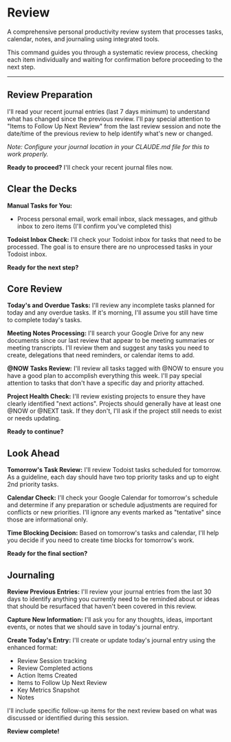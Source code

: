 # Review

A comprehensive personal productivity review system that processes tasks, calendar, notes, and journaling using integrated tools.

This command guides you through a systematic review process, checking each item individually and waiting for confirmation before proceeding to the next step.

---

## Review Preparation

I'll read your recent journal entries (last 7 days minimum) to understand what has changed since the previous review. I'll pay special attention to "Items to Follow Up Next Review" from the last review session and note the date/time of the previous review to help identify what's new or changed.

*Note: Configure your journal location in your CLAUDE.md file for this to work properly.*

**Ready to proceed?** I'll check your recent journal files now.

## Clear the Decks

**Manual Tasks for You:**
- Process personal email, work email inbox, slack messages, and github inbox to zero items (I'll confirm you've completed this)

**Todoist Inbox Check:**
I'll check your Todoist inbox for tasks that need to be processed. The goal is to ensure there are no unprocessed tasks in your Todoist inbox.

**Ready for the next step?**

## Core Review

**Today's and Overdue Tasks:**
I'll review any incomplete tasks planned for today and any overdue tasks. If it's morning, I'll assume you still have time to complete today's tasks.

**Meeting Notes Processing:**
I'll search your Google Drive for any new documents since our last review that appear to be meeting summaries or meeting transcripts. I'll review them and suggest any tasks you need to create, delegations that need reminders, or calendar items to add.

**@NOW Tasks Review:**
I'll review all tasks tagged with @NOW to ensure you have a good plan to accomplish everything this week. I'll pay special attention to tasks that don't have a specific day and priority attached.

**Project Health Check:**
I'll review existing projects to ensure they have clearly identified "next actions". Projects should generally have at least one @NOW or @NEXT task. If they don't, I'll ask if the project still needs to exist or needs updating.

**Ready to continue?**

## Look Ahead

**Tomorrow's Task Review:**
I'll review Todoist tasks scheduled for tomorrow. As a guideline, each day should have two top priority tasks and up to eight 2nd priority tasks.

**Calendar Check:**
I'll check your Google Calendar for tomorrow's schedule and determine if any preparation or schedule adjustments are required for conflicts or new priorities. I'll ignore any events marked as "tentative" since those are informational only.

**Time Blocking Decision:**
Based on tomorrow's tasks and calendar, I'll help you decide if you need to create time blocks for tomorrow's work.

**Ready for the final section?**

## Journaling

**Review Previous Entries:**
I'll review your journal entries from the last 30 days to identify anything you currently need to be reminded about or ideas that should be resurfaced that haven't been covered in this review.

**Capture New Information:**
I'll ask you for any thoughts, ideas, important events, or notes that we should save in today's journal entry.

**Create Today's Entry:**
I'll create or update today's journal entry using the enhanced format:
- Review Session tracking
- Review Completed actions  
- Action Items Created
- Items to Follow Up Next Review
- Key Metrics Snapshot
- Notes

I'll include specific follow-up items for the next review based on what was discussed or identified during this session.

**Review complete!**